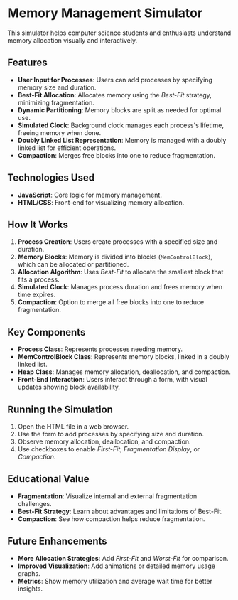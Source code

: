 # Memory Management Simulator

This simulator helps computer science students and enthusiasts understand memory allocation visually and interactively.
<blockquote class="imgur-embed-pub" lang="en" data-id="a/IoS2n7F"  ><a href="//imgur.com/a/IoS2n7F"></a></blockquote><script async src="//s.imgur.com/min/embed.js" charset="utf-8"></script>

## Features

- **User Input for Processes**: Users can add processes by specifying memory size and duration.
- **Best-Fit Allocation**: Allocates memory using the *Best-Fit* strategy, minimizing fragmentation.
- **Dynamic Partitioning**: Memory blocks are split as needed for optimal use.
- **Simulated Clock**: Background clock manages each process's lifetime, freeing memory when done.
- **Doubly Linked List Representation**: Memory is managed with a doubly linked list for efficient operations.
- **Compaction**: Merges free blocks into one to reduce fragmentation.

## Technologies Used

- **JavaScript**: Core logic for memory management.
- **HTML/CSS**: Front-end for visualizing memory allocation.

## How It Works

1. **Process Creation**: Users create processes with a specified size and duration.
2. **Memory Blocks**: Memory is divided into blocks (`MemControlBlock`), which can be allocated or partitioned.
3. **Allocation Algorithm**: Uses *Best-Fit* to allocate the smallest block that fits a process.
4. **Simulated Clock**: Manages process duration and frees memory when time expires.
5. **Compaction**: Option to merge all free blocks into one to reduce fragmentation.

## Key Components

- **Process Class**: Represents processes needing memory.
- **MemControlBlock Class**: Represents memory blocks, linked in a doubly linked list.
- **Heap Class**: Manages memory allocation, deallocation, and compaction.
- **Front-End Interaction**: Users interact through a form, with visual updates showing block availability.

## Running the Simulation

1. Open the HTML file in a web browser.
2. Use the form to add processes by specifying size and duration.
3. Observe memory allocation, deallocation, and compaction.
4. Use checkboxes to enable *First-Fit*, *Fragmentation Display*, or *Compaction*.

## Educational Value

- **Fragmentation**: Visualize internal and external fragmentation challenges.
- **Best-Fit Strategy**: Learn about advantages and limitations of Best-Fit.
- **Compaction**: See how compaction helps reduce fragmentation.

## Future Enhancements

- **More Allocation Strategies**: Add *First-Fit* and *Worst-Fit* for comparison.
- **Improved Visualization**: Add animations or detailed memory usage graphs.
- **Metrics**: Show memory utilization and average wait time for better insights.
